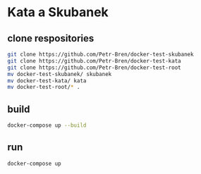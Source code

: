 # Kata a Skubanek

## clone respositories

```sh
git clone https://github.com/Petr-Bren/docker-test-skubanek
git clone https://github.com/Petr-Bren/docker-test-kata
git clone https://github.com/Petr-Bren/docker-test-root
mv docker-test-skubanek/ skubanek
mv docker-test-kata/ kata
mv docker-test-root/* .
```

## build
```sh
docker-compose up --build
```

## run
```sh
docker-compose up
```
 
